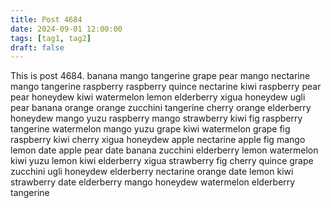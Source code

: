 ```yaml
---
title: Post 4684
date: 2024-09-01 12:00:00
tags: [tag1, tag2]
draft: false
---
```

This is post 4684.
banana
mango
tangerine
grape
pear
mango
nectarine
mango
tangerine
raspberry
raspberry
quince
nectarine
kiwi
raspberry
pear
pear
honeydew
kiwi
watermelon
lemon
elderberry
xigua
honeydew
ugli
pear
banana
orange
orange
zucchini
tangerine
cherry
orange
elderberry
honeydew
mango
yuzu
raspberry
mango
strawberry
kiwi
fig
raspberry
tangerine
watermelon
mango
yuzu
grape
kiwi
watermelon
grape
fig
raspberry
kiwi
cherry
xigua
honeydew
apple
nectarine
apple
fig
mango
lemon
date
apple
pear
date
banana
zucchini
elderberry
lemon
watermelon
kiwi
yuzu
lemon
kiwi
elderberry
xigua
strawberry
fig
cherry
quince
grape
zucchini
ugli
honeydew
elderberry
nectarine
orange
date
lemon
kiwi
strawberry
date
elderberry
mango
honeydew
watermelon
elderberry
tangerine
